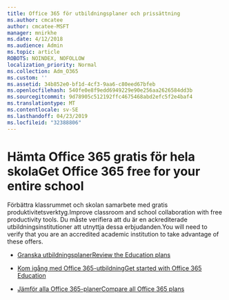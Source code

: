 ```yaml
---
title: Office 365 för utbildningsplaner och prissättning
ms.author: cmcatee
author: cmcatee-MSFT
manager: mnirkhe
ms.date: 4/12/2018
ms.audience: Admin
ms.topic: article
ROBOTS: NOINDEX, NOFOLLOW
localization_priority: Normal
ms.collection: Adm_O365
ms.custom: ''
ms.assetid: 34b852e0-bf1d-4cf3-9aa6-c80eed67bfeb
ms.openlocfilehash: 540fe0e8f9edd6949229e90e256aa2626584dd3b
ms.sourcegitcommit: 9d78905c512192ffc4675468abd2efc5f2e4baf4
ms.translationtype: MT
ms.contentlocale: sv-SE
ms.lasthandoff: 04/23/2019
ms.locfileid: "32388806"
---
```

# <a name="get-office-365-free-for-your-entire-school"></a><span data-ttu-id="f9815-102">Hämta Office 365 gratis för hela skola</span><span class="sxs-lookup"><span data-stu-id="f9815-102">Get Office 365 free for your entire school</span></span>

<span data-ttu-id="f9815-103">Förbättra klassrummet och skolan samarbete med gratis produktivitetsverktyg.</span><span class="sxs-lookup"><span data-stu-id="f9815-103">Improve classroom and school collaboration with free productivity tools.</span></span> <span data-ttu-id="f9815-104">Du måste verifiera att du är en ackrediterade utbildningsinstitutioner att utnyttja dessa erbjudanden.</span><span class="sxs-lookup"><span data-stu-id="f9815-104">You will need to verify that you are an accredited academic institution to take advantage of these offers.</span></span>
  
- [<span data-ttu-id="f9815-105">Granska utbildningsplaner</span><span class="sxs-lookup"><span data-stu-id="f9815-105">Review the Education plans</span></span>](https://products.office.com/academic/compare-office-365-education-plans)
    
- [<span data-ttu-id="f9815-106">Kom igång med Office 365-utbildning</span><span class="sxs-lookup"><span data-stu-id="f9815-106">Get started with Office 365 Education</span></span>](https://support.office.com/article/ab02abe5-a1ee-458c-b749-5b44416ccf1)
    
- [<span data-ttu-id="f9815-107">Jämför alla Office 365-planer</span><span class="sxs-lookup"><span data-stu-id="f9815-107">Compare all Office 365 plans</span></span>](https://products.office.com/business/compare-more-office-365-for-business-plans)
    


